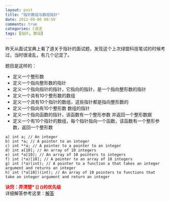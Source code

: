 ```yaml
---
layout: post
title: "指针数组与数组指针"
date: 2012-09-06 08:59
comments: true
categories: C语言
tags: [指针, 数组]
---
```

昨天从面试宝典上看了道关于指针的面试题，发现这个上次绿盟科技笔试的时候考过，当时很凌乱，有几个记混了。

题目是这样的：   

+ 定义一个整形数     
+ 定义一个指向整形数的指针    
+ 定义一个指向指针的指针，它指向的指针，是一个指向整形数的指针    
+ 定义一个具有10个整形数的数组    
+ 定义一个具有10个指针的数组，这些指针都是指向整形数的    
+ 定义一个指向有10个整形数 数组的指针    
+ 定义一个指向函数的指针，该函数有一个整形参数 并返回一个整形数据    
+ 定义一个有10个指针的数组，每个指针指向一个函数，该函数有一个整形参数，返回一个整形数   
<pre><code>a) int a; // An integer 
b) int *a; // A pointer to an integer 
c) int **a; // A pointer to a pointer to an integer 
d) int a[10]; // An array of 10 integers 
e) int *a[10]; // An array of 10 pointers to integers 
f) int (*a)[10]; // A pointer to an array of 10 integers 
g) int (*a)(int); // A pointer to a function a that takes an integer argument and returns an integer 
h) int (*a[10])(int); // An array of 10 pointers to functions that take an integer argument and return an integer </code></pre>

<span style="color:red; font-weight:bold">诀窍：弄清楚* [] ()的优先级</span>     
详细解答参考这里：[解答](http://blog.csdn.net/lyl494223339/article/details/7854396)